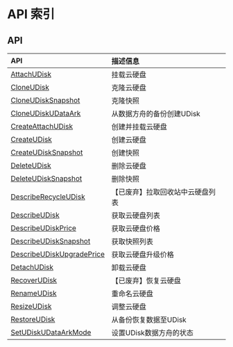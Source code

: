# API 索引



## API

| API | 描述信息 |
|:---|:---|
|[AttachUDisk](api/udisk-api/attach_udisk)|挂载云硬盘|
|[CloneUDisk](api/udisk-api/clone_udisk)|克隆云硬盘|
|[CloneUDiskSnapshot](api/udisk-api/clone_udisk_snapshot)|克隆快照|
|[CloneUDiskUDataArk](api/udisk-api/clone_udisk_udataark)|从数据方舟的备份创建UDisk|
|[CreateAttachUDisk](api/udisk-api/create_attach_udisk)|创建并挂载云硬盘|
|[CreateUDisk](api/udisk-api/create_udisk)|创建云硬盘|
|[CreateUDiskSnapshot](api/udisk-api/create_udisk_snapshot)|创建快照|
|[DeleteUDisk](api/udisk-api/delete_udisk)|删除云硬盘|
|[DeleteUDiskSnapshot](api/udisk-api/delete_udisk_snapshot)|删除快照|
|[DescribeRecycleUDisk](api/udisk-api/describe_recycle_udisk)|【已废弃】拉取回收站中云硬盘列表|
|[DescribeUDisk](api/udisk-api/describe_udisk)|获取云硬盘列表|
|[DescribeUDiskPrice](api/udisk-api/describe_udisk_price)|获取云硬盘价格|
|[DescribeUDiskSnapshot](api/udisk-api/describe_udisk_snapshot)|获取快照列表|
|[DescribeUDiskUpgradePrice](api/udisk-api/describe_udisk_upgrade_price)|获取云硬盘升级价格|
|[DetachUDisk](api/udisk-api/detach_udisk)|卸载云硬盘|
|[RecoverUDisk](api/udisk-api/recover_udisk)|【已废弃】恢复云硬盘|
|[RenameUDisk](api/udisk-api/rename_udisk)|重命名云硬盘|
|[ResizeUDisk](api/udisk-api/resize_udisk)|调整云硬盘|
|[RestoreUDisk](api/udisk-api/restore_udisk)|从备份恢复数据至UDisk|
|[SetUDiskUDataArkMode](api/udisk-api/set_udisk_udataark_mode)|设置UDisk数据方舟的状态|



